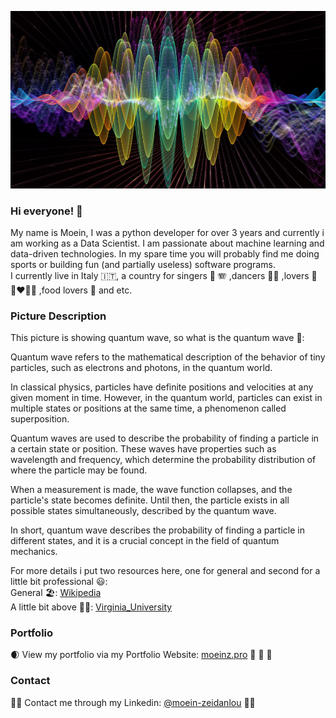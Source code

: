 ![Surgon](https://github.com/mrpintime/mrpintime/blob/main/Quantum.jpg)


### Hi everyone! 👋

My name is Moein, I was a python developer for over 3 years and currently i am working as a Data Scientist. I am passionate about machine learning and data-driven technologies. In my spare time you will probably find me doing sports or building fun (and partially useless) software programs.  
I currently live in Italy 🇮🇹, a country for singers 🎤 🪗 ,dancers 🕺💃 ,lovers 💌 👩‍❤️‍💋👨 ,food lovers 🍕 and etc.

### Picture Description

This picture is showing quantum wave, so what is the quantum wave 🤔:

Quantum wave refers to the mathematical description of the behavior of tiny particles, such as electrons and photons, in the quantum world.

In classical physics, particles have definite positions and velocities at any given moment in time. However, in the quantum world, particles can exist in multiple states or positions at the same time, a phenomenon called superposition.

Quantum waves are used to describe the probability of finding a particle in a certain state or position. These waves have properties such as wavelength and frequency, which determine the probability distribution of where the particle may be found.

When a measurement is made, the wave function collapses, and the particle's state becomes definite. Until then, the particle exists in all possible states simultaneously, described by the quantum wave.

In short, quantum wave describes the probability of finding a particle in different states, and it is a crucial concept in the field of quantum mechanics.

For more details i put two resources here, one for general and second for a little bit professional 😃:  
General 🏖️: [Wikipedia](https://en.wikipedia.org/wiki/Wave_function)  
A little bit above 😵‍💫: [Virginia_University](https://galileo.phys.virginia.edu/classes/751.mf1i.fall02/751WaveEquations.htm)  

### Portfolio  

🌒 View my portfolio via my Portfolio Website: [moeinz.pro](https://www.moeinz.pro/) 🦉 🥰 💪  

### Contact

💪🏼 Contact me through my Linkedin: [@moein-zeidanlou](https://www.linkedin.com/in/moein-zeidanlou/) 💪🏼
